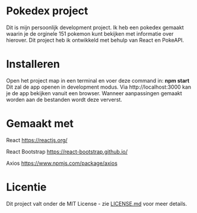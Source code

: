 # Pokedex project

Dit is mijn persoonlijk development project. Ik heb een pokedex gemaakt waarin je de orginele 151 pokemon kunt bekijken met informatie over hierover.
Dit project heb ik ontwikkeld met behulp van React en PokeAPI.
 
# Installeren

Open het project map in een terminal en voer deze command in:
<b>npm start</b><br/>
Dit zal de app openen in development modus.
Via http://localhost:3000 kan je de app bekijken vanuit een browser.
Wanneer aanpassingen gemaakt worden aan de bestanden wordt deze ververst.

# Gemaakt met

React
https://reactjs.org/

React Bootstrap
https://react-bootstrap.github.io/

Axios
https://www.npmjs.com/package/axios

# Licentie
Dit project valt onder de MIT License - zie [LICENSE.md](https://choosealicense.com/licenses/mit/) voor meer details.

